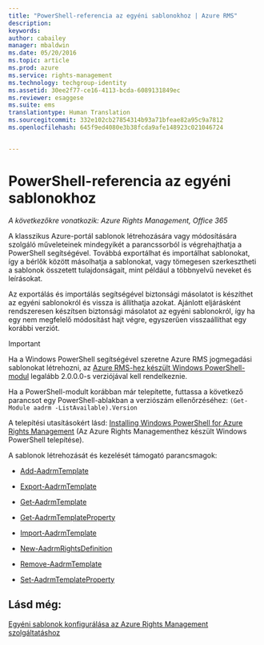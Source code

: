```yaml
---
title: "PowerShell-referencia az egyéni sablonokhoz | Azure RMS"
description: 
keywords: 
author: cabailey
manager: mbaldwin
ms.date: 05/20/2016
ms.topic: article
ms.prod: azure
ms.service: rights-management
ms.technology: techgroup-identity
ms.assetid: 30ee2f77-ce16-4113-bcda-6089131849ec
ms.reviewer: esaggese
ms.suite: ems
translationtype: Human Translation
ms.sourcegitcommit: 332e102cb27854314b93a71bfeae82a95c9a7812
ms.openlocfilehash: 645f9ed4080e3b38fcda9afe148923c021046724


---
```




# PowerShell-referencia az egyéni sablonokhoz

*A következőkre vonatkozik: Azure Rights Management, Office 365*

A klasszikus Azure-portál sablonok létrehozására vagy módosítására szolgáló műveleteinek mindegyikét a parancssorból is végrehajthatja a PowerShell segítségével. Továbbá exportálhat és importálhat sablonokat, így a bérlők között másolhatja a sablonokat, vagy tömegesen szerkesztheti a sablonok összetett tulajdonságait, mint például a többnyelvű neveket és leírásokat.

Az exportálás és importálás segítségével biztonsági másolatot is készíthet az egyéni sablonokról és vissza is állíthatja azokat. Ajánlott eljárásként rendszeresen készítsen biztonsági másolatot az egyéni sablonokról, így ha egy nem megfelelő módosítást hajt végre, egyszerűen visszaállíthat egy korábbi verziót.

> [!IMPORTANT]
> Ha a Windows PowerShell segítségével szeretne Azure RMS jogmegadási sablonokat létrehozni, az [Azure RMS-hez készült Windows PowerShell-modul](http://go.microsoft.com/fwlink/?LinkId=257721) legalább 2.0.0.0-s verziójával kell rendelkeznie.
> 
> Ha a PowerShell-modult korábban már telepítette, futtassa a következő parancsot egy PowerShell-ablakban a verziószám ellenőrzéséhez: `(Get-Module aadrm -ListAvailable).Version`

A telepítési utasításokért lásd: [Installing Windows PowerShell for Azure Rights Management](install-powershell.md) (Az Azure Rights Managementhez készült Windows PowerShell telepítése).

A sablonok létrehozását és kezelését támogató parancsmagok:

-   [Add-AadrmTemplate](https://msdn.microsoft.com/library/azure/dn727075.aspx)

-   [Export-AadrmTemplate](https://msdn.microsoft.com/library/azure/dn727078.aspx)

-   [Get-AadrmTemplate](https://msdn.microsoft.com/library/azure/dn727079.aspx)

-   [Get-AadrmTemplateProperty](https://msdn.microsoft.com/library/azure/dn727081.aspx)

-   [Import-AadrmTemplate](https://msdn.microsoft.com/library/azure/dn727077.aspx)

-   [New-AadrmRightsDefinition](https://msdn.microsoft.com/library/azure/dn727080.aspx)

-   [Remove-AadrmTemplate](https://msdn.microsoft.com/library/azure/dn727082.aspx)

-   [Set-AadrmTemplateProperty](https://msdn.microsoft.com/library/azure/dn727076.aspx)



## Lásd még:
[Egyéni sablonok konfigurálása az Azure Rights Management szolgáltatáshoz](configure-custom-templates.md)


<!--HONumber=Jul16_HO3-->


